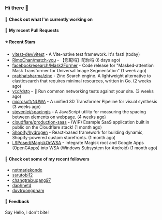 ### Hi there 👋

#### 👷 Check out what I'm currently working on

#### 🔨 My recent Pull Requests


#### ⭐ Recent Stars

- [vitest-dev/vitest](https://github.com/vitest-dev/vitest) - A Vite-native test framework. It&#39;s fast! (today)
- [RimoChan/match-you](https://github.com/RimoChan/match-you) - 【您配吗】配你吗 (6 days ago)
- [facebookresearch/Mask2Former](https://github.com/facebookresearch/Mask2Former) - Code release for &#34;Masked-attention Mask Transformer for Universal Image Segmentation&#34; (1 week ago)
- [prabhatsharma/zinc](https://github.com/prabhatsharma/zinc) - Zinc Search engine. A lightweight alternative to elasticsearch that requires minimal resources, written in Go. (2 weeks ago)
- [ycd/dstp](https://github.com/ycd/dstp) - 🧪 Run common networking tests against your site. (3 weeks ago)
- [microsoft/NUWA](https://github.com/microsoft/NUWA) - A unified 3D Transformer Pipeline for visual synthesis (3 weeks ago)
- [stevenlei/spacingjs](https://github.com/stevenlei/spacingjs) - A JavaScript utility for measuring the spacing between elements on webpage. (4 weeks ago)
- [cloudflare/production-saas](https://github.com/cloudflare/production-saas) - (WIP) Example SaaS application built in public on the Cloudflare stack! (1 month ago)
- [Shopify/hydrogen](https://github.com/Shopify/hydrogen) - React-based framework for building dynamic, Shopify-powered custom storefronts. (1 month ago)
- [LSPosed/MagiskOnWSA](https://github.com/LSPosed/MagiskOnWSA) - Integrate Magisk root and Google Apps (OpenGApps) into WSA (Windows Subsystem for Android) (1 month ago)

#### 👯 Check out some of my recent followers

- [notmariekondo](https://github.com/notmariekondo)
- [sarutobi12](https://github.com/sarutobi12)
- [changtraixuqang97](https://github.com/changtraixuqang97)
- [daphnetd](https://github.com/daphnetd)
- [duytruongpham](https://github.com/duytruongpham)

#### 💬 Feedback

Say Hello, I don't bite!